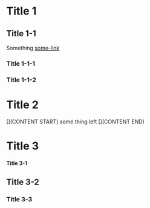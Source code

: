 # Title 1

## Title 1-1

Something
[some-link](some-where)

### Title 1-1-1

### Title 1-1-2

# Title 2

[](CONTENT START)
some thing left
[](CONTENT END)

# Title 3

#### Title 3-1

## Title 3-2

### Title 3-3